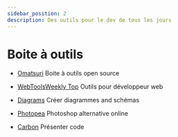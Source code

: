 ```yaml
---
sidebar_position: 2
description: Des outils pour le dev de tous les jours
---
```


# Boite à outils

- [Omatsuri](https://omatsuri.app/)
Boite à outils open source

- [WebToolsWeekly Top](https://mailchi.mp/webtoolsweekly/web-tools-597)
Outils pour développeur web

- [Diagrams](https://app.diagrams.net/)
Créer diagrammes and schémas

- [Photopea](https://www.photopea.com/)
Photoshop alternative online


- [Carbon](https://carbon.now.sh/)
Présenter code